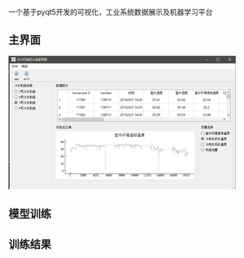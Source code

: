 一个基于pyqt5开发的可视化，工业系统数据展示及机器学习平台

## 主界面
![主界面](https://github.com/furiousmonster/pyqt5-ML-GUI/blob/master/imgs/%E4%B8%BB%E7%95%8C%E9%9D%A21.png)



## 模型训练


## 训练结果

